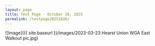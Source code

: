 ```yaml
---
layout: page
title: Test Page - October 26, 2025
permalink: /testpage20251026/
---
```


![Image]({{ site.baseurl }}/images/2023-03-23 Hearst Union WGA East Walkout pic.jpg)